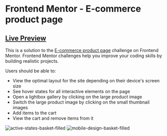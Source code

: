# Frontend Mentor - E-commerce product page

## [Live Preview](https://ecommerce-landing-page16210.netlify.app/)

This is a solution to the [E-commerce product page](https://www.frontendmentor.io/solutions/ecommerce-product-page--kFzV5vbp4) challenge on Frontend Mentor. Frontend Mentor challenges help you improve your coding skills by building realistic projects.

Users should be able to:

* View the optimal layout for the site depending on their device's screen size
* See hover states for all interactive elements on the page
* Open a lightbox gallery by clicking on the large product image
* Switch the large product image by clicking on the small thumbnail images
* Add items to the cart
* View the cart and remove items from it

![active-states-basket-filled](https://user-images.githubusercontent.com/110178135/214969269-afca9b3d-3999-4418-bb16-b8219ab34ae0.jpg)
![mobile-design-basket-filled](https://user-images.githubusercontent.com/110178135/214969302-fd7aa638-4c55-4522-bcc8-103aa8b458f1.jpg)
